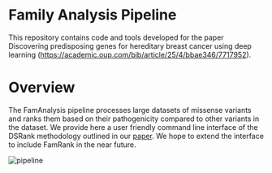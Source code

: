 # Family Analysis Pipeline

This repository contains code and tools developed for the paper Discovering predisposing genes for hereditary breast cancer using deep learning (https://academic.oup.com/bib/article/25/4/bbae346/7717952).

# Overview

The FamAnalysis pipeline processes large datasets of missense variants and ranks them based on their pathogenicity compared to other variants in the dataset.
We provide here a user friendly command line interface of the DSRank methodology outlined in our [paper](https://academic.oup.com/bib/article/25/4/bbae346/7717952). We hope to extend the interface to include FamRank in the near future.

![pipeline](https://github.com/user-attachments/assets/ac92d67d-cb81-4e0a-9080-1262ad606d8f)


